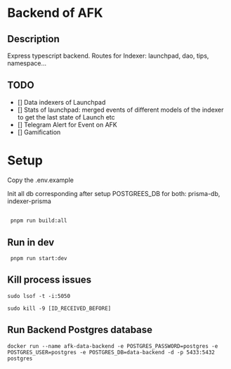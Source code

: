 # Backend of AFK

## Description
Express typescript backend.
Routes for Indexer: launchpad, dao, tips, namespace...
<!-- Telegram bot answers for AFK Mini app. -->

## TODO

- [] Data indexers of Launchpad
- [] Stats of launchpad: merged events of different models of the indexer to get the last state of Launch etc
- [] Telegram Alert for Event on AFK
- [] Gamification


# Setup

Copy the .env.example

Init all db corresponding after setup POSTGREES_DB for both: prisma-db, indexer-prisma

##
```
 pnpm run build:all
```

## Run in dev
```
 pnpm run start:dev
```


## Kill process issues
```
sudo lsof -t -i:5050

sudo kill -9 [ID_RECEIVED_BEFORE]
```


## Run Backend Postgres database

```
docker run --name afk-data-backend -e POSTGRES_PASSWORD=postgres -e POSTGRES_USER=postgres -e POSTGRES_DB=data-backend -d -p 5433:5432 postgres
```
